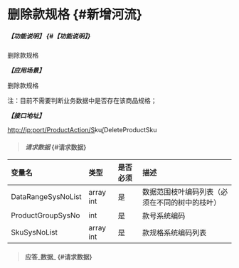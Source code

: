 # 删除款规格 {#新增河流}

##### _【功能说明】_ {#【功能说明】}

删除款规格

_**【应用场景】**_

删除款规格

注：目前不需要判断业务数据中是否存在该商品规格；

_**【接口地址】**_

[http://ip:port/ProductAction/](http://ip:port/HMAction/River/AddRiver)[S](http://ip:port/HMAction/River/AddRiver)ku[/](http://ip:port/HMAction/River/AddRiver)DeleteProductSku

> #### _请求数据_ {#请求数据}

| 变量名 | 类型 | 是否必须 | 描述 |
| :--- | :--- | :--- | :--- |
| DataRangeSysNoList | array int | 是 | 数据范围枝叶编码列表（必须在不同的树中的枝叶） |
| ProductGroupSysNo | int | 是 | 款号系统编码 |
| SkuSysNoList | array int | 是 | 款规格系统编码列表 |

> #### 应答_数据_ {#请求数据}



